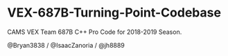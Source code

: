 # VEX-687B-Turning-Point-Codebase
CAMS VEX Team 687B C++ Pro Code for 2018-2019 Season.

@Bryan3838 / @IsaacZanoria / @jh8889
